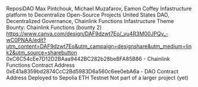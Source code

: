 ReposiDAO
Max Pintchouk, Michael Muzafarov, Eamon Coffey
Infastructure platform to Decentralize Open-Source Projects
United States
DAO, Decentralized Governance, Chainlink Functions
Infastructure Theme
Bounty: Chainlink Functions (bounty 2)
https://www.canva.com/design/DAF9dzwt7Eo/_vu4R3M00JPQy_-wC0PNAA/edit?utm_content=DAF9dzwt7Eo&utm_campaign=designshare&utm_medium=link2&utm_source=sharebutton
0xC6C54cEe7D12D2BAaa9442BC282b28beBFA85B86 - Chainlink Functions Contract Address
0xE41a8359bd2874CcC2Bd5983D6a560c6ee0ebA6a - DAO Contract Address
Deployed to Sepolia ETH Testnet
Not part of a larger project (yet)